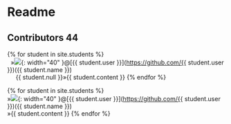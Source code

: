 # Readme 
## Contributors 44

{% for student in site.students %} <br />
  &nbsp;&nbsp;&#187;<img src="{{ student.image }}">{: width="40" }@[{{ student.user }}](https://github.com/{{ student.user }})({{ student.name }}) <br /> 
  &nbsp;&nbsp;&nbsp;&nbsp;&nbsp;{{ student.null }}&#187;<span>{{ student.content }}</span>
{% endfor %}

{% for student in site.students %} <br />
&#187;<img src="{{ student.image }}">{: width="40" }@[{{ student.user }}](https://github.com/{{ student.user }})({{ student.name }}) <br /> 
<span>&#187;{{ student.content }}</span>
{% endfor %}
